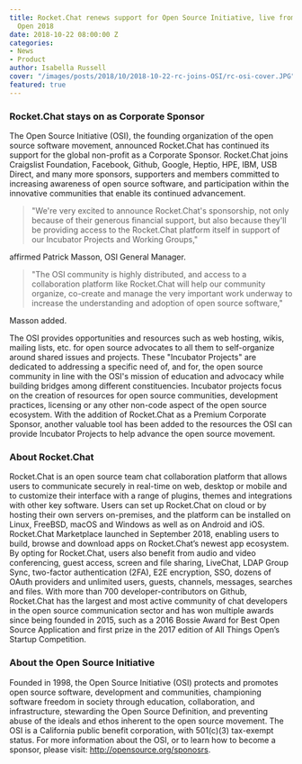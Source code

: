 ```yaml
---
title: Rocket.Chat renews support for Open Source Initiative, live from All Things
  Open 2018
date: 2018-10-22 08:00:00 Z
categories:
- News
- Product
author: Isabella Russell
cover: "/images/posts/2018/10/2018-10-22-rc-joins-OSI/rc-osi-cover.JPG"
featured: true
---
```


### Rocket.Chat stays on as Corporate Sponsor
The Open Source Initiative (OSI), the founding organization of the open source software movement, announced Rocket.Chat has continued its support for the global non-profit as a Corporate Sponsor. Rocket.Chat joins Craigslist Foundation, Facebook, Github, Google, Heptio, HPE, IBM, USB Direct, and many more sponsors, supporters and members committed to increasing awareness of open source software, and participation within the innovative communities that enable its continued advancement.

> "We're very excited to announce Rocket.Chat's sponsorship, not only because of their generous financial support, but also because they'll be providing access to the Rocket.Chat platform itself in support of our Incubator Projects and Working Groups,"

affirmed Patrick Masson, OSI General Manager.

> "The OSI community is highly distributed, and access to a collaboration platform like Rocket.Chat will help our community organize, co-create and manage the very important work underway to increase the understanding and adoption of open source software,"

Masson added.

The OSI provides opportunities and resources such as web hosting, wikis, mailing lists, etc. for open source advocates to all them to self-organize around shared issues and projects. These "Incubator Projects" are dedicated to addressing a specific need of, and for, the open source community in line with the OSI's mission of education and advocacy while building bridges among different constituencies. Incubator projects focus on the creation of resources for open source communities, development practices, licensing or any other non-code aspect of the open source ecosystem. With the addition of Rocket.Chat as a Premium Corporate Sponsor, another valuable tool has been added to the resources the OSI can provide Incubator Projects to help advance the open source movement.

### About Rocket.Chat

Rocket.Chat is an open source team chat collaboration platform that allows users to communicate securely in real-time on web, desktop or mobile and to customize their interface with a range of plugins, themes and integrations with other key software. Users can set up Rocket.Chat on cloud or by hosting their own servers on-premises, and the platform can be installed on Linux, FreeBSD, macOS and Windows as well as on Android and iOS. <br/>Rocket.Chat Marketplace launched in September 2018, enabling users to build, browse and download apps on Rocket.Chat’s newest app ecosystem.<br/>By opting for Rocket.Chat, users also benefit from audio and video conferencing, guest access, screen and file sharing, LiveChat, LDAP Group Sync, two-factor authentication (2FA), E2E encryption, SSO, dozens of OAuth providers and unlimited users, guests, channels, messages, searches and files.
With more than 700 developer-contributors on Github, Rocket.Chat has the largest and most active community of chat developers in the open source communication sector and has won multiple awards since being founded in 2015, such as a 2016 Bossie Award for Best Open Source Application and first prize in the 2017 edition of All Things Open’s Startup Competition.

### About the Open Source Initiative

Founded in 1998, the Open Source Initiative (OSI) protects and promotes open source software, development and communities, championing software freedom in society through education, collaboration, and infrastructure, stewarding the Open Source Definition, and preventing abuse of the ideals and ethos inherent to the open source movement. The OSI is a California public benefit corporation, with 501(c)(3) tax-exempt status. For more information about the OSI, or to learn how to become a sponsor, please visit: http://opensource.org/sponosrs.
